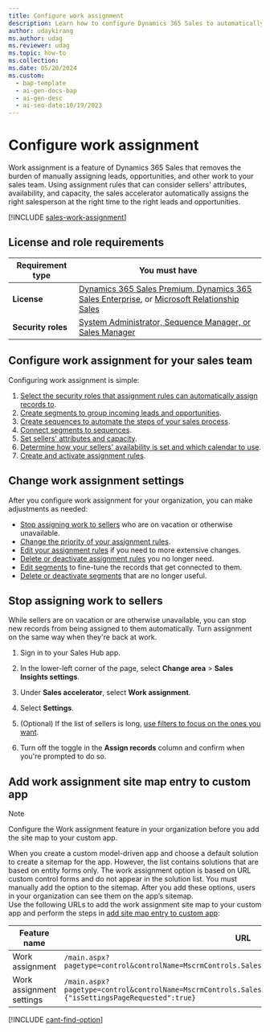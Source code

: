 ```yaml
---
title: Configure work assignment
description: Learn how to configure Dynamics 365 Sales to automatically assign work to your sales teams.
author: udaykirang
ms.author: udag
ms.reviewer: udag
ms.topic: how-to
ms.collection:
ms.date: 05/20/2024
ms.custom:
  - bap-template
  - ai-gen-docs-bap
  - ai-gen-desc
  - ai-seo-date:10/19/2023
---
```


# Configure work assignment

Work assignment is a feature of Dynamics 365 Sales that removes the burden of manually assigning leads, opportunities, and other work to your sales team. Using assignment rules that can consider sellers' attributes, availability, and capacity, the sales accelerator automatically assigns the right salesperson at the right time to the right leads and opportunities.

[!INCLUDE [sales-work-assignment](../includes/sales-work-assignment.md)]

## License and role requirements

| Requirement type | You must have |
|-----------------------|---------|
| **License** | [Dynamics 365 Sales Premium, Dynamics 365 Sales Enterprise](https://dynamics.microsoft.com/sales/pricing/), or [Microsoft Relationship Sales](https://dynamics.microsoft.com/en-in/sales/relationship-sales/) |
| **Security roles** | [System Administrator, Sequence Manager, or Sales Manager](security-roles-for-sales.md) |

## Configure work assignment for your sales team

Configuring work assignment is simple:

1. [Select the security roles that assignment rules can automatically assign records to](./wa-manage-sales-teams.md).
1. [Create segments to group incoming leads and opportunities](./wa-create-and-activate-a-segment.md).
1. [Create sequences to automate the steps of your sales process](./create-and-activate-a-sequence.md).
1. [Connect segments to sequences](./wa-connect-a-segment-to-sequence.md).
1. [Set sellers' attributes and capacity](./wa-manage-seller-attributes.md).
1. [Determine how your sellers' availability is set and which calendar to use](./wa-manage-seller-availability.md).
1. [Create and activate assignment rules](./wa-create-and-activate-assignment-rule.md).

## Change work assignment settings

After you configure work assignment for your organization, you can make adjustments as needed:

- [Stop assigning work to sellers](#stop-assigning-work-to-sellers) who are on vacation or otherwise unavailable.
- [Change the priority of your assignment rules](wa-change-priority-assignment-rule.md).
- [Edit your assignment rules](wa-edit-assignment-rule.md) if you need to more extensive changes.
- [Delete or deactivate assignment rules](wa-delete-deactivate-assignment-rule.md) you no longer need.
- [Edit segments](wa-edit-a-segment.md) to fine-tune the records that get connected to them.
- [Delete or deactivate segments](wa-delete-deactivate-a-segment.md) that are no longer useful.

## Stop assigning work to sellers

While sellers are on vacation or are otherwise unavailable, you can stop new records from being assigned to them automatically. Turn assignment on the same way when they're back at work.

1. Sign in to your Sales Hub app.

1. In the lower-left corner of the page, select **Change area** > **Sales Insights settings**.

1. Under **Sales accelerator**, select **Work assignment**.

1. Select **Settings**.

1. (Optional) If the list of sellers is long, [use filters to focus on the ones you want](./wa-manage-seller-attributes.md#shortlist-sellers-using-search-and-advanced-filters).

1. Turn off the toggle in the **Assign records** column and confirm when you're prompted to do so.

## Add work assignment site map entry to custom app

>[!NOTE]
>Configure the Work assignment feature in your organization before you add the site map to your custom app.

When you create a custom model-driven app and choose a default solution to create a sitemap for the app. However, the list contains solutions that are based on entity forms only. The work assignment option is based on URL custom control forms and do not appear in the solution list. You must manually add the option to the sitemap. After you add these options, users in your organization can see them on the app’s sitemap.  
Use the following URLs to add the work assignment site map to your custom app and perform the steps in [add site map entry to custom app](add-custom-site-map.md):

| Feature name      | URL                                                                                         |
|-------------------|---------------------------------------------------------------------------------------------|
| Work assignment | `/main.aspx?pagetype=control&controlName=MscrmControls.SalesRouting.WorkAssignmentHostControl`|
| Work assignment settings | `/main.aspx?pagetype=control&controlName=MscrmControls.SalesRouting.WorkAssignmentHostControl&data={"isSettingsPageRequested":true}` |


[!INCLUDE [cant-find-option](../includes/cant-find-option.md)]
